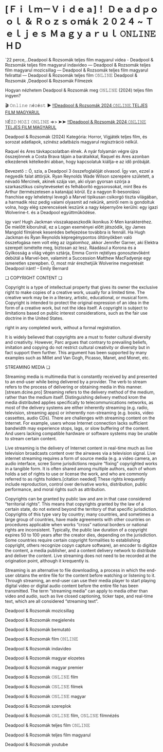 # [Ｆｉｌｍ－Ｖｉｄｅａ]！ Ｄｅａｄｐｏｏｌ ＆ Ｒｏｚｓｏｍáｋ ２０２４ ~ Ｔｅｌｊｅｓ Ｍａｇｙａｒｕｌ 𝙾𝙽𝙻𝙸𝙽𝙴 ＨＤ

`22 perce,..Deadpool & Rozsomák teljes film magyarul videa - Deadpool & Rozsomák teljes film magyarul indavideo — Deadpool & Rozsomák teljes film magyarul mozicsillag — Deadpool & Rozsomák teljes film magyarul felirattal — Deadpool & Rozsomák teljes film 𝙾𝙽𝙻𝙸𝙽𝙴 Deadpool & Rozsomák ,Deadpool & Rozsomák Filmezek

Hogyan nézhetem Deadpool & Rozsomák meg 𝙾𝙽𝙻𝙸𝙽𝙴 (2024) teljes film ingyen?


🎬 𝙾𝚗𝚕𝚒𝚗𝚎 𝚗é𝚣é𝚜𝚝 ► [!!Deadpool & Rozsomák 2024 𝙾𝙽𝙻𝙸𝙽𝙴 TELJES FILM MAGYARUL](https://movieonlienfilm.blogspot.com/2024/10/deadpool-rozsomak-teljes-film-magyarul.html)


𝙽É𝚉𝙳 𝙼𝙾𝚉𝙸 𝙾𝙽𝙻𝙸𝙽𝙴 =>> ➤➤ [!!Deadpool & Rozsomák 2024 𝙾𝙽𝙻𝙸𝙽𝙴 TELJES FILM MAGYARUL](https://movieonlienfilm.blogspot.com/2024/10/deadpool-rozsomak-teljes-film-magyarul.html)


Deadpool & Rozsomák (2024) Kategória: Horror, Vígjáték teljes film, és sorozat adatlapok, színész adatbázis magyarul regisztráció nélkül.


Raquel és Ares távkapcsolatban élnek. A nyár folyamán végre újra összejönnek a Costa Brava tájain a barátaikkal, Raquel és Ares azonban elkezdenek kételkedni abban, hogy kapcsolatuk kiállja-e az idő próbáját.


Bevezető ::
Ó, szia, a Deadpool 3 összefoglalóját olvasod. Így van, ezzel a negyedik falat áttörjük. Ryan Reynolds Wade Wilson szerepére született, a névadó Mercinek, akinek szája van, aki olyan gyorsan szórja a szarkasztikus csínytevéseket és felháborító egysorosokat, mint Bea és Arthur (természetesen a katanája) körül. Ez a nagyon R-besorolású franchise egy leheletnyi levegő a Marvel tipikusan csikorgó tiszta világában, a harmadik rész pedig valami olyasmit ad nekünk, amiről nem is gondoltuk volna, hogy elég szerencsések leszünk a nagy képernyőre kerülni: egy igazi Wolverine-t. és a Deadpool együttműködése.

így van! Hugh Jackman visszakapaszkodik ikonikus X-Men karakteréhez. De mielőtt kiborulnál, ez a Logan eseményei előtt játszódik, így James Mangold filmjének keserédes befejezése továbbra is fennáll. Ha Hugh Jackman és Ryan Reynolds képregénypontos öltönyökben való összefogása nem volt elég az izgalomhoz, akkor Jennifer Garner, aki Elektra szerepét ismételte meg, biztosan az lesz. Ráadásul a Korona és a Gyilkosság a világ végén sztárja, Emma Corrin rejtélyes gonosztevőként debütál a Marvel-ben, valamint a Succession Matthew MacFadyenje egy ismeretlen szerepben. Ó, most már érezhetjük Wolverine megvetését Deadpool iránt! – Emily Bernard


❏ COPYRIGHT CONTENT ❏


Copyright is a type of intellectual property that gives its owner the exclusive right to make copies of a creative work, usually for a limited time. The creative work may be in a literary, artistic, educational, or musical form. Copyright is intended to protect the original expression of an idea in the form of a creative work, but not the idea itself. A copyright is subject to limitations based on public interest considerations, such as the fair use doctrine in the United States.

right in any completed work, without a formal registration.


It is widely believed that copyrights are a must to foster cultural diversity and creativity. However, Parc argues that contrary to prevailing beliefs, imitation and copying do not restrict cultural creativity or diversity but in fact support them further. This argument has been supported by many examples such as Millet and Van Gogh, Picasso, Manet, and Monet, etc.


STREAMING MEDIA ❏


Streaming media is multimedia that is constantly received by and presented to an end-user while being delivered by a provider. The verb to stream refers to the process of delivering or obtaining media in this manner.[stream.dcine.pro] Streaming refers to the delivery method of the medium, rather than the medium itself. Distinguishing delivery method krom the media distributed applies specifically to telecommunications networks, as most of the delivery systems are either inherently streaming (e.g. radio, television, streaming apps) or inherently non-streaming (e.g. books, video cassettes, audio CDs). There are challenges with streaming content on the Internet. For example, users whose Internet connection lacks sufficient bandwidth may experience stops, lags, or slow buffering of the content. And users lacking compatible hardware or software systems may be unable to stream certain content.


Live streaming is the delivery of Internet content in real-time much as live television broadcasts content over the airwaves via a television signal. Live internet streaming requires a form of source media (e.g. a video camera, an audio interface, scree
Some jurisdictions require “fixing” copyrighted works in a tangible form. It is often shared among multiple authors, each of whom holds a set of rights to use or license the work, and who are commonly referred to as rights holders.[citation needed] These rights krequently include reproduction, control over derivative works, distribution, public performance, and moral rights such as attribution.


Copyrights can be granted by public law and are in that case considered “territorial rights”. This means that copyrights granted by the law of a certain state, do not extend beyond the territory of that specific jurisdiction. Copyrights of this type vary by country; many countries, and sometimes a large group of countries, have made agreements with other countries on procedures applicable when works “cross” national borders or national rights are inconsistent. Typically, the public law duration of a copyright expires 50 to 100 years after the creator dies, depending on the jurisdiction. Some countries require certain copyright formalities to establishing copyright, others recognize copyn capture software), an encoder to digitize the content, a media publisher, and a content delivery network to distribute and deliver the content. Live streaming does not need to be recorded at the origination point, although it krequently is.


Streaming is an alternative to file downloading, a process in which the end-user obtains the entire file for the content before watching or listening to it. Through streaming, an end-user can use their media player to start playing digital video or digital audio content before the entire file has been transmitted. The term “streaming media” can apply to media other than video and audio, such as live closed captioning, ticker tape, and real-time text, which are all considered “streaming text”.


Deadpool & Rozsomák mozicsillag


Deadpool & Rozsomák megjelenés


Deadpool & Rozsomák bemutató


Deadpool & Rozsomák film 𝙾𝙽𝙻𝙸𝙽𝙴


Deadpool & Rozsomák indavideo


Deadpool & Rozsomák magyar elozetes


Deadpool & Rozsomák magyar premier


Deadpool & Rozsomák 𝙾𝙽𝙻𝙸𝙽𝙴 film


Deadpool & Rozsomák 𝙾𝙽𝙻𝙸𝙽𝙴 filmek


Deadpool & Rozsomák 𝙾𝙽𝙻𝙸𝙽𝙴 magyar


Deadpool & Rozsomák szereplok


Deadpool & Rozsomák 𝙾𝙽𝙻𝙸𝙽𝙴 film, 𝙾𝙽𝙻𝙸𝙽𝙴 filmnézés


Deadpool & Rozsomák teljes film 𝙾𝙽𝙻𝙸𝙽𝙴


Deadpool & Rozsomák teljes film magyarul


Deadpool & Rozsomák youtube

